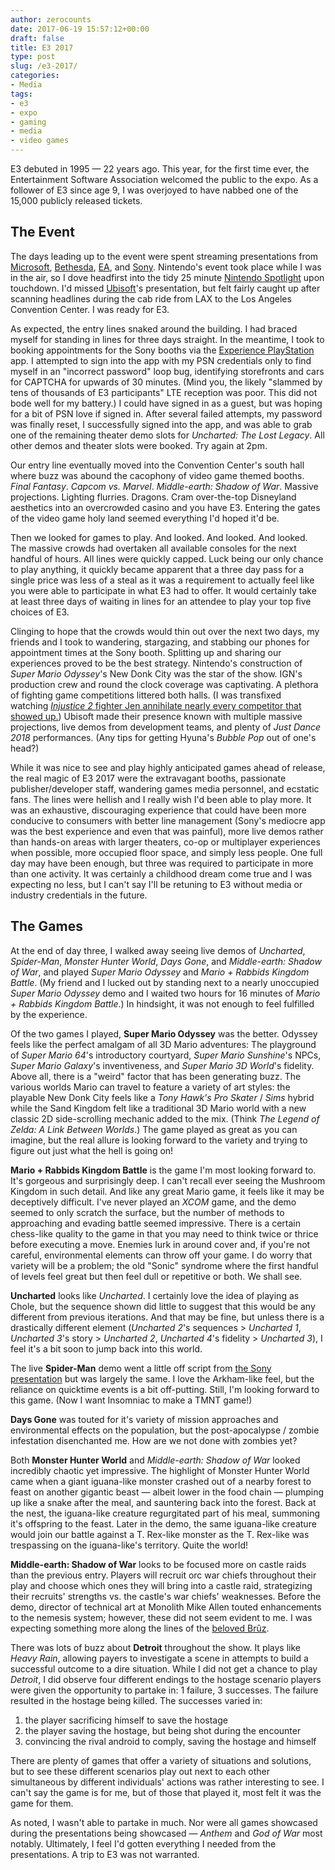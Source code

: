 ```yaml
---
author: zerocounts
date: 2017-06-19 15:57:12+00:00
draft: false
title: E3 2017
type: post
slug: /e3-2017/
categories:
- Media
tags:
- e3
- expo
- gaming
- media
- video games
---
```


E3 debuted in 1995 — 22 years ago. This year, for the first time ever, the Entertainment Software Association welcomed the public to the expo. As a follower of E3 since age 9, I was overjoyed to have nabbed one of the 15,000 publicly released tickets.

## The Event

The days leading up to the event were spent streaming presentations from [Microsoft](https://www.youtube.com/watch?v=dZ4GpE3c97U), [Bethesda](https://youtu.be/gbslVwy0XzY?t=2h59m29s), [EA](https://youtu.be/P9BB0ambDQw?list=PLkwIeqsPeOG96zfJxScMgZXYIuXs0nq--), and [Sony](https://youtu.be/1wcIzn1sFE4?t=59m4s). Nintendo's event took place while I was in the air, so I dove headfirst into the tidy 25 minute [Nintendo Spotlight](https://www.youtube.com/watch?v=M2mZS_p4A7Y) upon touchdown. I'd missed [Ubisoft](https://youtu.be/UKXDIp3bm4s?t=57m57s)'s presentation, but felt fairly caught up after scanning headlines during the cab ride from LAX to the Los Angeles Convention Center. I was ready for E3.

As expected, the entry lines snaked around the building. I had braced myself for standing in lines for three days straight. In the meantime, I took to booking appointments for the Sony booths via the [Experience PlayStation](https://itunes.apple.com/us/app/experience-playstation/id1168796340?mt=8) app. I attempted to sign into the app with my PSN credentials only to find myself in an "incorrect password" loop bug, identifying storefronts and cars for CAPTCHA for upwards of 30 minutes. (Mind you, the likely "slammed by tens of thousands of E3 participants" LTE reception was poor. This did not bode well for my battery.) I could have signed in as a guest, but was hoping for a bit of PSN love if signed in. After several failed attempts, my password was finally reset, I successfully signed into the app, and was able to grab one of the remaining theater demo slots for _Uncharted: The Lost Legacy_. All other demos and theater slots were booked. Try again at 2pm.

Our entry line eventually moved into the Convention Center's south hall where buzz was abound the cacophony of video game themed booths. _Final Fantasy_. _Capcom vs. Marvel_. _Middle-earth: Shadow of War_. Massive projections. Lighting flurries. Dragons. Cram over-the-top Disneyland aesthetics into an overcrowded casino and you have E3. Entering the gates of the video game holy land seemed everything I'd hoped it'd be.

Then we looked for games to play. And looked. And looked. And looked. The massive crowds had overtaken all available consoles for the next handful of hours. All lines were quickly capped. Luck being our only chance to play anything, it quickly became apparent that a three day pass for a single price was less of a steal as it was a requirement to actually feel like you were able to participate in what E3 had to offer. It would certainly take at least three days of waiting in lines for an attendee to play your top five choices of E3.

Clinging to hope that the crowds would thin out over the next two days, my friends and I took to wandering, stargazing, and stabbing our phones for appointment times at the Sony booth. Splitting up and sharing our experiences proved to be the best strategy. Nintendo's construction of _Super Mario Odyssey_'s New Donk City was the star of the show. IGN's production crew and round the clock coverage was captivating. A plethora of fighting game competitions littered both halls. (I was transfixed watching [_Injustice 2_ fighter Jen annihilate nearly every competitor that showed up.](https://youtu.be/9nt2UOl0PUM?t=21m33s)) Ubisoft made their presence known with multiple massive projections, live demos from development teams, and plenty of _Just Dance 2018_ performances. (Any tips for getting Hyuna's _Bubble Pop_ out of one's head?)

While it was nice to see and play highly anticipated games ahead of release, the real magic of E3 2017 were the extravagant booths, passionate publisher/developer staff, wandering games media personnel, and ecstatic fans. The lines were hellish and I really wish I'd been able to play more. It was an exhaustive, discouraging experience that could have been more conducive to consumers with better line management (Sony's mediocre app was the best experience and even that was painful), more live demos rather than hands-on areas with larger theaters, co-op or multiplayer experiences when possible, more occupied floor space, and simply less people. One full day may have been enough, but three was required to participate in more than one activity. It was certainly a childhood dream come true and I was expecting no less, but I can't say I'll be retuning to E3 without media or industry credentials in the future.

## The Games

At the end of day three, I walked away seeing live demos of _Uncharted_, _Spider-Man_, _Monster Hunter World_, _Days Gone_, and _Middle-earth: Shadow of War_, and played _Super Mario Odyssey_ and _Mario + Rabbids Kingdom Battle_. (My friend and I lucked out by standing next to a nearly unoccupied _Super Mario Odyssey_ demo and I waited two hours for 16 minutes of _Mario + Rabbids Kingdom Battle_.) In hindsight, it was not enough to feel fulfilled by the experience.

Of the two games I played, **Super Mario Odyssey** was the better. Odyssey feels like the perfect amalgam of all 3D Mario adventures: The playground of _Super Mario 64_'s introductory courtyard, _Super Mario Sunshine_'s NPCs, _Super Mario Galaxy_'s inventiveness, and _Super Mario 3D World_'s fidelity. Above all, there is a "weird" factor that has been generating buzz. The various worlds Mario can travel to feature a variety of art styles: the playable New Donk City feels like a _Tony Hawk's Pro Skater_ / _Sims_ hybrid while the Sand Kingdom felt like a traditional 3D Mario world with a new classic 2D side-scrolling mechanic added to the mix. (Think _The Legend of Zelda: A Link Between Worlds_.) The game played as great as you can imagine, but the real allure is looking forward to the variety and trying to figure out just what the hell is going on!

**Mario + Rabbids Kingdom Battle** is the game I'm most looking forward to. It's gorgeous and surprisingly deep. I can't recall ever seeing the Mushroom Kingdom in such detail. And like any great Mario game, it feels like it may be deceptively difficult. I've never played an _XCOM_ game, and the demo seemed to only scratch the surface, but the number of methods to approaching and evading battle seemed impressive. There is a certain chess-like quality to the game in that you may need to think twice or thrice before executing a move. Enemies lurk in around cover and, if you're not careful, environmental elements can throw off your game. I do worry that variety will be a problem; the old "Sonic" syndrome where the first handful of levels feel great but then feel dull or repetitive or both. We shall see.

**Uncharted** looks like _Uncharted_. I certainly love the idea of playing as Chole, but the sequence shown did little to suggest that this would be any different from previous iterations. And that may be fine, but unless there is a drastically different element (_Uncharted 2_'s sequences > _Uncharted 1_, _Uncharted 3_'s story > _Uncharted 2_, _Uncharted 4_'s fidelity > _Uncharted 3_), I feel it's a bit soon to jump back into this world.

The live **Spider-Man** demo went a little off script from [the Sony presentation](https://www.youtube.com/watch?v=8pR0o2fGyHg) but was largely the same. I love the Arkham-like feel, but the reliance on quicktime events is a bit off-putting. Still, I'm looking forward to this game. (Now I want Insomniac to make a TMNT game!)

**Days Gone** was touted for it's variety of mission approaches and environmental effects on the population, but the post-apocalypse / zombie infestation disenchanted me. How are we not done with zombies yet?

Both **Monster Hunter World** and _Middle-earth: Shadow of War_ looked incredibly chaotic yet impressive. The highlight of Monster Hunter World came when a giant iguana-like monster crashed out of a nearby forest to feast on another gigantic beast — albeit lower in the food chain — plumping up like a snake after the meal, and sauntering back into the forest. Back at the nest, the iguana-like creature regurgitated part of his meal, summoning it's offspring to the feast. Later in the demo, the same iguana-like creature would join our battle against a T. Rex-like monster as the T. Rex-like was trespassing on the iguana-like's territory. Quite the world!

**Middle-earth: Shadow of War** looks to be focused more on castle raids than the previous entry. Players will recruit orc war chiefs throughout their play and choose which ones they will bring into a castle raid, strategizing their recruits' strengths vs. the castle's war chiefs' weaknesses. Before the demo, director of technical art at Monolith Mike Allen touted enhancements to the nemesis system; however, these did not seem evident to me. I was expecting something more along the lines of the [beloved Brûz](https://www.polygon.com/e3/2017/6/11/15779602/middle-earth-shadow-of-war-trailer-e3-2017-bruz-the-chopper).

There was lots of buzz about **Detroit** throughout the show. It plays like _Heavy Rain_, allowing payers to investigate a scene in attempts to build a successful outcome to a dire situation. While I did not get a chance to play _Detroit_, I did observe four different endings to the hostage scenario players were given the opportunity to partake in: 1 failure, 3 successes. The failure resulted in the hostage being killed. The successes varied in:

1. the player sacrificing himself to save the hostage
2. the player saving the hostage, but being shot during the encounter
3. convincing the rival android to comply, saving the hostage and himself

There are plenty of games that offer a variety of situations and solutions, but to see these different scenarios play out next to each other simultaneous by different individuals' actions was rather interesting to see. I can't say the game is for me, but of those that played it, most felt it was the game for them.

As noted, I wasn't able to partake in much. Nor were all games showcased during the presentations being showcased — _Anthem_ and _God of War_ most notably. Ultimately, I feel I'd gotten everything I needed from the presentations. A trip to E3 was not warranted.